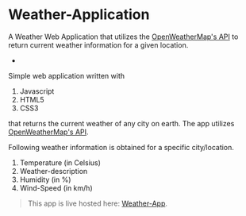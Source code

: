 # Weather-Application
A Weather Web Application that utilizes the [OpenWeatherMap's API](https://openweathermap.org/) to return current weather information for a given location.

*
Simple web application written with
  1. Javascript
  2. HTML5
  3. CSS3
  
 that returns the current weather of any city on earth. The app utilizes [OpenWeatherMap's API](https://openweathermap.org/).

 Following weather information is obtained for a specific city/location.
  1. Temperature (in Celsius)
  2. Weather-description
  3. Humidity  (in %)
  4. Wind-Speed  (in km/h)

>This app is live hosted here: [Weather-App](https://jatin-r-puthran.github.io/weather-app/).
